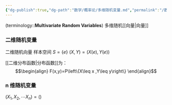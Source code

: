 ```yaml
---
{"dg-publish":true,"dg-path":"数学/概率论/多维随机变量.md","permalink":"/数学/概率论/多维随机变量/","dgPassFrontmatter":true,"noteIcon":"","created":"2024-05-21T15:20:28.127+08:00","updated":"2024-11-15T16:24:13.886+08:00"}
---
```



(terminology::**Multivariate Random Variables**)   多维随机[[向量\|向量]]
### 二维随机变量
二维随机向量
样本空间 $S=\left\{e \right\}$
$(X,Y)=(X(e),Y(e))$

[[二维分布函数\|分布函数]]为：
$$\begin{align}
F(x,y)=P\left\{X\leq x ,Y\leq y\right\}
\end{align}$$

### n 维随机变量
$(X_{1},X_{2},\cdots X_{n})=()$
